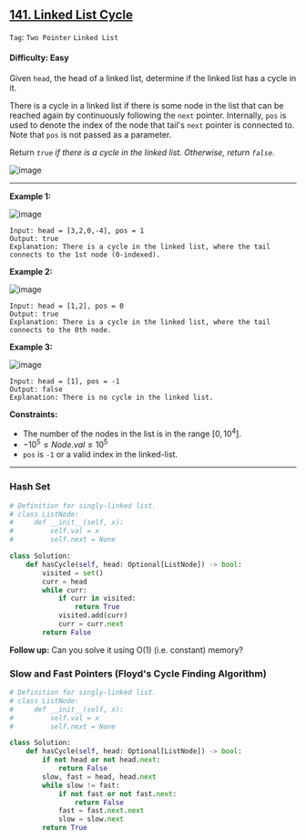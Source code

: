 ## [141. Linked List Cycle](https://leetcode.com/problems/linked-list-cycle/)

```Tag```: ```Two Pointer``` ```Linked List```

#### Difficulty: Easy

Given ```head```, the head of a linked list, determine if the linked list has a cycle in it.

There is a cycle in a linked list if there is some node in the list that can be reached again by continuously following the ```next``` pointer. Internally, ```pos``` is used to denote the index of the node that tail's ```next``` pointer is connected to. Note that ```pos``` is not passed as a parameter.

Return _```true``` if there is a cycle in the linked list. Otherwise, return ```false```_.

![image](https://user-images.githubusercontent.com/35042430/210279241-1f1baa9d-828b-439f-a605-1655cf66a205.png)

---

__Example 1:__

![image](https://assets.leetcode.com/uploads/2018/12/07/circularlinkedlist.png)
```
Input: head = [3,2,0,-4], pos = 1
Output: true
Explanation: There is a cycle in the linked list, where the tail connects to the 1st node (0-indexed).
```

__Example 2:__

![image](https://assets.leetcode.com/uploads/2018/12/07/circularlinkedlist_test2.png)
```
Input: head = [1,2], pos = 0
Output: true
Explanation: There is a cycle in the linked list, where the tail connects to the 0th node.
```

__Example 3:__

![image](https://assets.leetcode.com/uploads/2018/12/07/circularlinkedlist_test3.png)
```
Input: head = [1], pos = -1
Output: false
Explanation: There is no cycle in the linked list.
```

__Constraints:__

- The number of the nodes in the list is in the range $[0, 10^{4}]$.
- $-10^{5} \le Node.val \le 10^{5}$
- ```pos``` is ```-1``` or a valid index in the linked-list.

---

### Hash Set

```Python
# Definition for singly-linked list.
# class ListNode:
#     def __init__(self, x):
#         self.val = x
#         self.next = None

class Solution:
    def hasCycle(self, head: Optional[ListNode]) -> bool:
        visited = set()
        curr = head
        while curr:
            if curr in visited:
                return True
            visited.add(curr)
            curr = curr.next
        return False
```

__Follow up:__ Can you solve it using O(1) (i.e. constant) memory?

### Slow and Fast Pointers (Floyd's Cycle Finding Algorithm)

```Python
# Definition for singly-linked list.
# class ListNode:
#     def __init__(self, x):
#         self.val = x
#         self.next = None

class Solution:
    def hasCycle(self, head: Optional[ListNode]) -> bool:
        if not head or not head.next:
            return False
        slow, fast = head, head.next            
        while slow != fast:
            if not fast or not fast.next:
                return False
            fast = fast.next.next
            slow = slow.next
        return True
```
